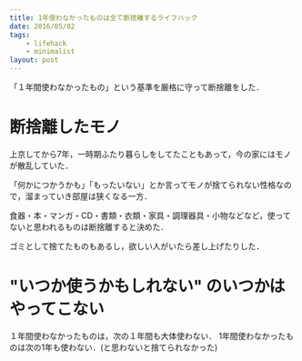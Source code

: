```yaml
---
title: 1年使わなかったものは全て断捨離するライフハック
date: 2016/05/02
tags:
    - lifehack
    - minimalist
layout: post
---
```


「１年間使わなかったもの」という基準を厳格に守って断捨離をした．

# 断捨離したモノ

上京してから7年，一時期ふたり暮らしをしてたこともあって，今の家にはモノが散乱していた．

「何かにつかうかも」「もったいない」とか言ってモノが捨てられない性格なので，溜まっていき部屋は狭くなる一方．

食器・本・マンガ・CD・書類・衣類・家具・調理器具・小物などなど，使ってないと思われるものは断捨離すると決めた．

ゴミとして捨てたものもあるし，欲しい人がいたら差し上げたりした．

# "いつか使うかもしれない" のいつかはやってこない

１年間使わなかったものは，次の１年間も大体使わない．
1年間使わなかったものは次の1年も使わない．(と思わないと捨てられなかった)




